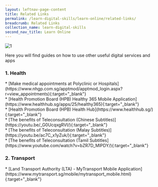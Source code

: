 ```yaml
---
layout: leftnav-page-content
title: Related Links
permalink: /learn-digital-skills/learn-online/related-links/
breadcrumb: Related Links
collection_name: learn-digital-skills
second_nav_title: Learn Online
---
```

![1](/images/learn-online/related-links.jpg)

Here you will find guides on how to use other useful digital services and apps

<h3>1. Health</h3>
* [Make medical appointments at Polyclinic or Hospitals](https://www.nhgp.com.sg/apptmod/apptmod_login.aspx?r=view_appointments){:target="_blank"}<br>
* [Health Promotion Board (HPB) Healthy 365 Mobile Application](https://www.healthhub.sg/apps/25/healthy365){:target="_blank"}<br>
* [Health Promotion Board (HPB) Health Hub](https://www.healthhub.sg/){:target="_blank"}<br>
* [The benefits of Teleconsultation (Chinese Subtitles)](https://youtu.be/_G0UcqxgRVI/){:target="_blank"}<br>
* [The benefits of Teleconsultation (Malay Subtitles)](https://youtu.be/ac7C_x1yZuk/){:target="_blank"}<br>
* [The benefits of Teleconsultation (Tamil Subtitles](https://www.youtube.com/watch?v=bZR7D_MlPDY/){:target="_blank"}<br>

<h3>2. Transport</h3>
* [Land Transport Authority (LTA) - MyTransport Mobile Application](https://www.mytransport.sg/mobile/mytransport_mobile.html){:target="_blank"}<br>
